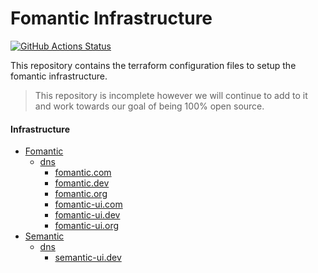 # Fomantic Infrastructure

[![GitHub Actions Status](https://github.com/fomantic/infrastructure/workflows/Terraform/badge.svg)](https://github.com/fomantic/infrastructure/actions)

This repository contains the terraform configuration files to setup the fomantic infrastructure.

> This repository is incomplete however we will continue to add to it and work towards our goal of being 100% open source.

#### Infrastructure
 - [Fomantic](root/fomantic)
   - [dns](root/fomantic/dns)
     - [fomantic.com](root/fomantic/dns/fomantic.com.tf)
     - [fomantic.dev](root/fomantic/dns/fomantic.dev.tf)
     - [fomantic.org](root/fomantic/dns/fomantic.org.tf)
     - [fomantic-ui.com](root/fomantic/dns/fomantic-ui.com.tf)
     - [fomantic-ui.dev](root/fomantic/dns/fomantic-ui.dev.tf)
     - [fomantic-ui.org](root/fomantic/dns/fomantic-ui.org.tf)
 - [Semantic](root/semantic) 
   - [dns](root/fomantic/dns)
     - [semantic-ui.dev](root/fomantic/dns/semantic-ui.dev.tf)
